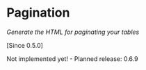 # Pagination

_Generate the HTML for paginating your tables_

[Since 0.5.0]

<i class="fa fa-wrench fa-2x" aria-hidden="true"></i> Not implemented yet! - Planned release: 0.6.9

